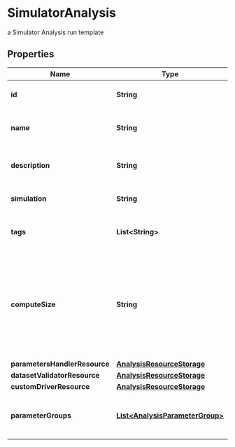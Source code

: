 

# SimulatorAnalysis

a Simulator Analysis run template

## Properties

Name | Type | Description | Notes
------------ | ------------- | ------------- | -------------
**id** | **String** | the Simulator Analysis id | 
**name** | **String** | the Simulator Analysis name | 
**description** | **String** | the Simulator Analysis description |  [optional]
**simulation** | **String** | the simulation name | 
**tags** | **List&lt;String&gt;** | the list of Simulator Analysis tags |  [optional]
**computeSize** | **String** | the compute size needed for this Analysis. Standard sizes are basic and highcpu. Default is basic |  [optional]
**parametersHandlerResource** | [**AnalysisResourceStorage**](AnalysisResourceStorage.md) |  |  [optional]
**datasetValidatorResource** | [**AnalysisResourceStorage**](AnalysisResourceStorage.md) |  |  [optional]
**customDriverResource** | [**AnalysisResourceStorage**](AnalysisResourceStorage.md) |  |  [optional]
**parameterGroups** | [**List&lt;AnalysisParameterGroup&gt;**](AnalysisParameterGroup.md) | the list of parameters groups for the Analysis |  [optional]



